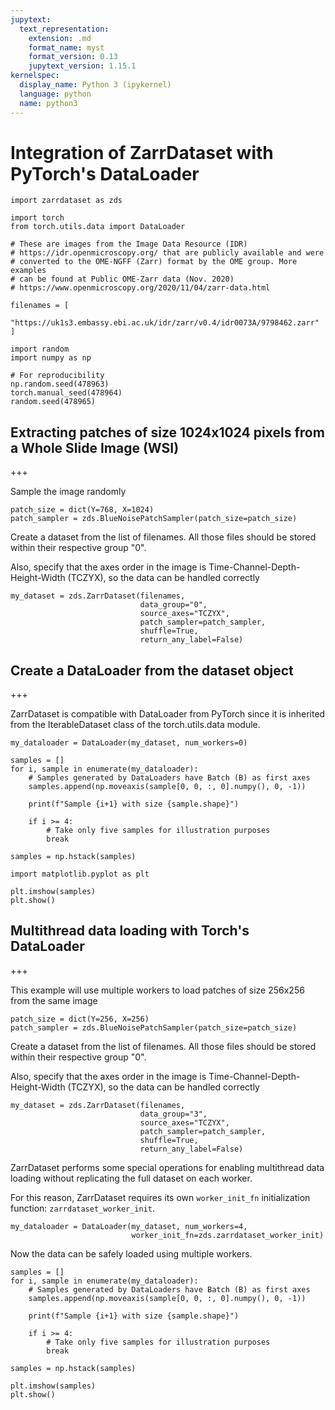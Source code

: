 ```yaml
---
jupytext:
  text_representation:
    extension: .md
    format_name: myst
    format_version: 0.13
    jupytext_version: 1.15.1
kernelspec:
  display_name: Python 3 (ipykernel)
  language: python
  name: python3
---
```


# Integration of ZarrDataset with PyTorch's DataLoader

```{code-cell} ipython3
import zarrdataset as zds

import torch
from torch.utils.data import DataLoader
```

```{code-cell} ipython3
# These are images from the Image Data Resource (IDR) 
# https://idr.openmicroscopy.org/ that are publicly available and were 
# converted to the OME-NGFF (Zarr) format by the OME group. More examples
# can be found at Public OME-Zarr data (Nov. 2020)
# https://www.openmicroscopy.org/2020/11/04/zarr-data.html

filenames = [
    "https://uk1s3.embassy.ebi.ac.uk/idr/zarr/v0.4/idr0073A/9798462.zarr"
]
```

```{code-cell} ipython3
import random
import numpy as np

# For reproducibility
np.random.seed(478963)
torch.manual_seed(478964)
random.seed(478965)
```

## Extracting patches of size 1024x1024 pixels from a Whole Slide Image (WSI)

+++

Sample the image randomly

```{code-cell} ipython3
patch_size = dict(Y=768, X=1024)
patch_sampler = zds.BlueNoisePatchSampler(patch_size=patch_size)
```

Create a dataset from the list of filenames. All those files should be stored within their respective group "0".

Also, specify that the axes order in the image is Time-Channel-Depth-Height-Width (TCZYX), so the data can be handled correctly

```{code-cell} ipython3
my_dataset = zds.ZarrDataset(filenames,
                             data_group="0",
                             source_axes="TCZYX",
                             patch_sampler=patch_sampler,
                             shuffle=True,
                             return_any_label=False)
```

## Create a DataLoader from the dataset object

+++

ZarrDataset is compatible with DataLoader from PyTorch since it is inherited from the IterableDataset class of the torch.utils.data module.

```{code-cell} ipython3
my_dataloader = DataLoader(my_dataset, num_workers=0)
```

```{code-cell} ipython3
samples = []
for i, sample in enumerate(my_dataloader):
    # Samples generated by DataLoaders have Batch (B) as first axes
    samples.append(np.moveaxis(sample[0, 0, :, 0].numpy(), 0, -1))

    print(f"Sample {i+1} with size {sample.shape}")

    if i >= 4:
        # Take only five samples for illustration purposes
        break

samples = np.hstack(samples)
```

```{code-cell} ipython3
import matplotlib.pyplot as plt

plt.imshow(samples)
plt.show()
```

## Multithread data loading with Torch's DataLoader

+++

This example will use multiple workers to load patches of size 256x256 from the same image

```{code-cell} ipython3
patch_size = dict(Y=256, X=256)
patch_sampler = zds.BlueNoisePatchSampler(patch_size=patch_size)
```

Create a dataset from the list of filenames. All those files should be stored within their respective group "0".

Also, specify that the axes order in the image is Time-Channel-Depth-Height-Width (TCZYX), so the data can be handled correctly

```{code-cell} ipython3
my_dataset = zds.ZarrDataset(filenames,
                             data_group="3",
                             source_axes="TCZYX",
                             patch_sampler=patch_sampler,
                             shuffle=True,
                             return_any_label=False)
```

ZarrDataset performs some special operations for enabling multithread data loading without replicating the full dataset on each worker.

For this reason, ZarrDataset requires its own `worker_init_fn` initialization function: `zarrdataset_worker_init`.

```{code-cell} ipython3
my_dataloader = DataLoader(my_dataset, num_workers=4,
                           worker_init_fn=zds.zarrdataset_worker_init)
```

Now the data can be safely loaded using multiple workers.

```{code-cell} ipython3
samples = []
for i, sample in enumerate(my_dataloader):
    # Samples generated by DataLoaders have Batch (B) as first axes
    samples.append(np.moveaxis(sample[0, 0, :, 0].numpy(), 0, -1))

    print(f"Sample {i+1} with size {sample.shape}")

    if i >= 4:
        # Take only five samples for illustration purposes
        break

samples = np.hstack(samples)
```

```{code-cell} ipython3
plt.imshow(samples)
plt.show()
```
